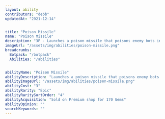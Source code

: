 ```yaml
---
layout: ability
contributors: "debb"
updatedAt: "2021-12-14"


title: "Poison Missile"
name: "Poison Missile"
description: "3P - Launches a poison missile that poisons enemy bots in an area for 4 seconds"
imageUrl: "/assets/img/abilities/poison-missile.png"
breadcrumbs:
  Botpack: "/botpack"
  Abilities: "/abilities"


abilityName: "Poison Missile"
abilityDescription: "Launches a poison missile that poisons enemy bots in an area for 4 seconds"
abilityImageUrl: "/assets/img/abilities/poison-missile.png"
abilityCost: "3"
abilityRarity: "Epic"
abilityRaritySortOrder: "4"
abilityAcquisition: "Sold on Premium shop for 170 Gems"
abilityOpinion: ""
searchKeywords: ""
---
```



